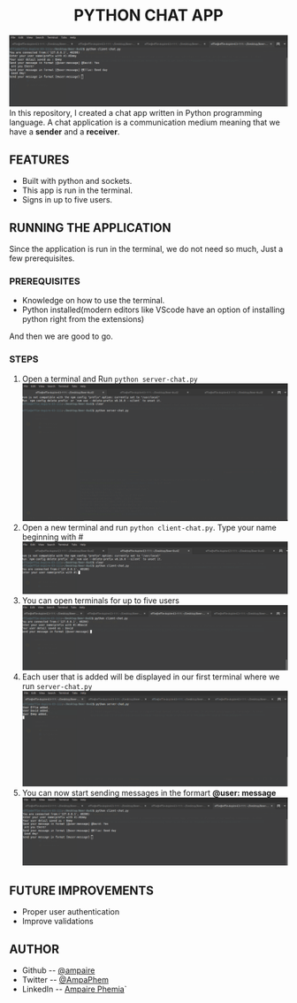# <h1 align = "center">PYTHON CHAT APP </h1>
![screenshot](screenshots/messages.png)
In this repository, I created a chat app written in Python programming language. A chat application is a communication medium meaning that we have a **sender** and a **receiver**.

## FEATURES
- Built with python and sockets.
- This app is run in the terminal.
- Signs in up to five users.

## RUNNING THE APPLICATION
  Since the application is run in the terminal, we do not need so much, Just a few prerequisites.

### PREREQUISITES
- Knowledge on how to use the terminal.
- Python installed(modern editors like VScode have an option of installing python right from the extensions)

And then we are good to go.

### STEPS

1. Open a terminal and Run  ``python server-chat.py``
![screenshot](screenshots/server.png)
2. Open a new terminal and run ``python client-chat.py``. Type your name beginning with #
![screenshot](screenshots/client.png)
3. You can open terminals for up to five users
![screenshot](screenshots/client-two.png)
4. Each user that is added will be displayed in our first terminal where we run ``server-chat.py``
![screenshot](screenshots/users.png)
5. You can now start sending messages in the formart **@user: message**
![screenshot](screenshots/messages.png)

## FUTURE IMPROVEMENTS
- Proper user authentication
- Improve validations

## AUTHOR
- Github -- [@ampaire](https://github.com/ampaire)
- Twitter -- [@AmpaPhem](https://twitter.com/AmpaPhem)
- LinkedIn -- [Ampaire Phemia](https://www.linkedin.com/in/phemia)`

